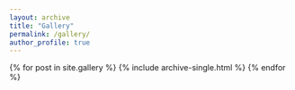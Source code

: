 ```yaml
---
layout: archive
title: "Gallery"
permalink: /gallery/
author_profile: true
---
```


{% for post in site.gallery %}
  {% include archive-single.html %}
{% endfor %}
